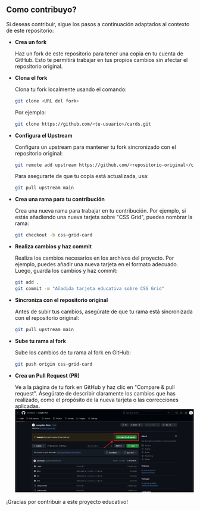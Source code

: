 ## Como contribuyo?
Si deseas contribuir, sigue los pasos a continuación adaptados al contexto de este repositorio:

- **Crea un fork**

    Haz un fork de este repositorio para tener una copia en tu cuenta de GitHub. Esto te permitirá trabajar en tus propios cambios sin afectar el repositorio original.

- **Clona el fork**

    Clona tu fork localmente usando el comando:  
    ```bash
    git clone <URL del fork>
    ```  
    Por ejemplo:  
    ```bash
    git clone https://github.com/<tu-usuario>/cards.git
    ```

- **Configura el Upstream**

    Configura un upstream para mantener tu fork sincronizado con el repositorio original:  
    ```bash
    git remote add upstream https://github.com/<repositorio-original>/cards.git
    ```  
    Para asegurarte de que tu copia está actualizada, usa:  
    ```bash
    git pull upstream main
    ```

- **Crea una rama para tu contribución**

    Crea una nueva rama para trabajar en tu contribución. Por ejemplo, si estás añadiendo una nueva tarjeta sobre "CSS Grid", puedes nombrar la rama:  
    ```bash
    git checkout -b css-grid-card
    ```

- **Realiza cambios y haz commit**

    Realiza los cambios necesarios en los archivos del proyecto. Por ejemplo, puedes añadir una nueva tarjeta en el formato adecuado. Luego, guarda los cambios y haz commit:  
    ```bash
    git add .
    git commit -m "Añadida tarjeta educativa sobre CSS Grid"
    ```

- **Sincroniza con el repositorio original**

    Antes de subir tus cambios, asegúrate de que tu rama está sincronizada con el repositorio original:  
    ```bash
    git pull upstream main
    ```

- **Sube tu rama al fork**

    Sube los cambios de tu rama al fork en GitHub:  
    ```bash
    git push origin css-grid-card
    ```

- **Crea un Pull Request (PR)**

    Ve a la página de tu fork en GitHub y haz clic en "Compare & pull request". Asegúrate de describir claramente los cambios que has realizado, como el propósito de la nueva tarjeta o las correcciones aplicadas.  
    ![img][def]

¡Gracias por contribuir a este proyecto educativo!


[def]: resources/image.png